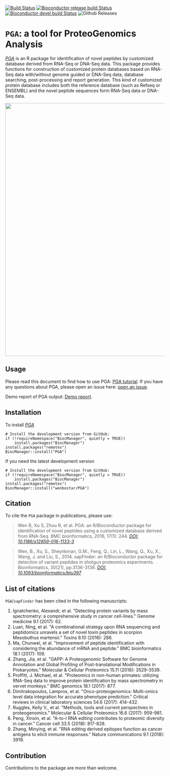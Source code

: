 [![Build Status](https://travis-ci.org/wenbostar/PGA.svg?branch=master)](https://travis-ci.org/wenbostar/PGA) 
[![Bioconductor release build Status](http://bioconductor.org/shields/build/release/bioc/PGA.svg)](http://bioconductor.org/packages/release/bioc/html/PGA.html) 
[![Bioconductor devel build Status](http://bioconductor.org/shields/build/devel/bioc/PGA.svg)](http://bioconductor.org/packages/devel/bioc/html/PGA.html) 
![Github Releases](https://img.shields.io/github/downloads/wenbostar/PGA/latest/total.svg)


# `PGA`: a tool for ProteoGenomics Analysis
*[PGA](http://bioconductor.org/packages/PGA)* is an R package for identification of novel peptides by customized database derived from RNA-Seq or DNA-Seq data. This package provides functions for construction of customized protein databases based on RNA-Seq data with/without genome guided or DNA-Seq data, database searching, post-processing and report generation. This kind of customized protein database includes both the reference database (such as Refseq or ENSEMBL) and the novel peptide sequences form RNA-Seq data or DNA-Seq data.

[<img src="https://github.com/wenbostar/PGA/blob/gh-pages/images/PGA_pipeline.PNG" width=800 class="center">](https://bmcbioinformatics.biomedcentral.com/articles/10.1186/s12859-016-1133-3)


## Usage

Please read this document to find how to use PGA: [PGA tutorial](http://bioconductor.org/packages/devel/bioc/vignettes/PGA/inst/doc/PGA.pdf). If you have any questions about PGA, please open an issue here: [open an issue](https://github.com/wenbostar/PGA/issues).

Demo report of PGA output: [Demo report](http://wenbostar.github.io/PGA/report/index.html).

## Installation

To install *[PGA](http://bioconductor.org/packages/PGA)*


```{r install, eval = FALSE}
# Install the development version from GitHub:
if (!requireNamespace("BiocManager", quietly = TRUE))
    install.packages("BiocManager")
install.packages("remotes")
BiocManager::install("PGA")
```

If you need the latest development version

```{r installgh, eval = FALSE}
# Install the development version from GitHub:
if (!requireNamespace("BiocManager", quietly = TRUE))
    install.packages("BiocManager")
install.packages("remotes")
BiocManager::install("wenbostar/PGA")
```
## Citation

To cite the `PGA` package in publications, please use:

> Wen B, Xu S, Zhou R, et al. PGA: an R/Bioconductor package for identification of novel peptides using a customized database derived from RNA-Seq. BMC bioinformatics, 2016, 17(1): 244. *[DOI: 10.1186/s12859-016-1133-3](https://bmcbioinformatics.biomedcentral.com/articles/10.1186/s12859-016-1133-3)*

> Wen, B., Xu, S., Sheynkman, G.M., Feng, Q., Lin, L., Wang, Q., Xu, X., Wang, J. and Liu, S., 2014. sapFinder: an R/Bioconductor package for detection of variant peptides in shotgun proteomics experiments. Bioinformatics, 30(21), pp.3136-3138. *[DOI: 10.1093/bioinformatics/btu397](https://academic.oup.com/bioinformatics/article/30/21/3136/2422150)*

## List of citations

`PGA`/`sapFinder` has been cited in the following manuscripts:
1. Ignatchenko, Alexandr, et al. "Detecting protein variants by mass spectrometry: a comprehensive study in cancer cell-lines." Genome medicine 9.1 (2017): 62.
2. Luan, Ning, et al. "A combinational strategy upon RNA sequencing and peptidomics unravels a set of novel toxin peptides in scorpion Mesobuthus martensii." Toxins 8.10 (2016): 286.
3. Ma, Chunwei, et al. "Improvement of peptide identification with considering the abundance of mRNA and peptide." BMC bioinformatics 18.1 (2017): 109.
4. Zhang, Jia, et al. "GAPP: A Proteogenomic Software for Genome Annotation and Global Profiling of Post-translational Modifications in Prokaryotes." Molecular & Cellular Proteomics 15.11 (2016): 3529-3539.
5. Proffitt, J. Michael, et al. "Proteomics in non-human primates: utilizing RNA-Seq data to improve protein identification by mass spectrometry in vervet monkeys." BMC genomics 18.1 (2017): 877.
6. Dimitrakopoulos, Lampros, et al. "Onco-proteogenomics: Multi-omics level data integration for accurate phenotype prediction." Critical reviews in clinical laboratory sciences 54.6 (2017): 414-432.
7. Ruggles, Kelly V., et al. "Methods, tools and current perspectives in proteogenomics." Molecular & Cellular Proteomics 16.6 (2017): 959-981.
8. Peng, Xinxin, et al. "A-to-I RNA editing contributes to proteomic diversity in cancer." Cancer cell 33.5 (2018): 817-828.
9. Zhang, Minying, et al. "RNA editing derived epitopes function as cancer antigens to elicit immune responses." Nature communications 9.1 (2018): 3919.
## Contribution

Contributions to the package are more than welcome. 
